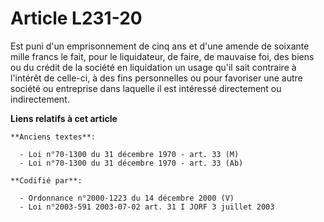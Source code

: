 # Article L231-20

Est puni d'un emprisonnement de cinq ans et d'une amende de soixante mille francs le fait, pour le liquidateur, de faire, de
mauvaise foi, des biens ou du crédit de la société en liquidation un usage qu'il sait contraire à l'intérêt de celle-ci, à
des fins personnelles ou pour favoriser une autre société ou entreprise dans laquelle il est intéressé directement ou
indirectement.

**Liens relatifs à cet article**

	**Anciens textes**:

	  - Loi n°70-1300 du 31 décembre 1970 - art. 33 (M)
	  - Loi n°70-1300 du 31 décembre 1970 - art. 33 (Ab)

	**Codifié par**:

	  - Ordonnance n°2000-1223 du 14 décembre 2000 (V)
	  - Loi n°2003-591 2003-07-02 art. 31 I JORF 3 juillet 2003
